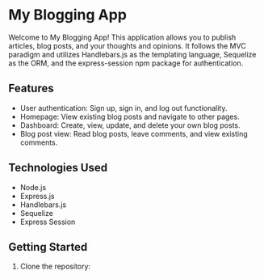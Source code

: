 # My Blogging App

Welcome to My Blogging App! This application allows you to publish articles, blog posts, and your thoughts and opinions. It follows the MVC paradigm and utilizes Handlebars.js as the templating language, Sequelize as the ORM, and the express-session npm package for authentication.

## Features

- User authentication: Sign up, sign in, and log out functionality.
- Homepage: View existing blog posts and navigate to other pages.
- Dashboard: Create, view, update, and delete your own blog posts.
- Blog post view: Read blog posts, leave comments, and view existing comments.

## Technologies Used

- Node.js
- Express.js
- Handlebars.js
- Sequelize
- Express Session

## Getting Started

1. Clone the repository:

